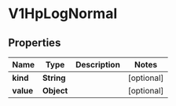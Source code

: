 
# V1HpLogNormal

## Properties
Name | Type | Description | Notes
------------ | ------------- | ------------- | -------------
**kind** | **String** |  |  [optional]
**value** | **Object** |  |  [optional]



